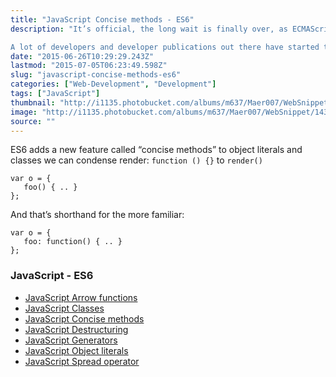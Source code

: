 ```yaml
---
title: "JavaScript Concise methods - ES6"
description: "It’s official, the long wait is finally over, as ECMAScript 6 has been approved as a new standard. The anticipation for this approval has been running wild in the community for months, and years for others. While the evolutionary progress of the language was slow at first, the last few years have seen an incredible growth rate.

A lot of developers and developer publications out there have started to write more concisely about the ES6 standard, and what kind of changes one can expect. The new standard is known under the names of ECMAScript 2015, ES6, and JavaScript Harmony."
date: "2015-06-26T10:29:29.243Z"
lastmod: "2015-07-05T06:23:49.598Z"
slug: "javascript-concise-methods-es6"
categories: ["Web-Development", "Development"]
tags: ["JavaScript"]
thumbnail: "http://i1135.photobucket.com/albums/m637/Maer007/WebSnippet/th_1434947211044_zpsy4kd327q.jpeg"
image: "http://i1135.photobucket.com/albums/m637/Maer007/WebSnippet/1434947211044_zpsy4kd327q.jpeg"
source: ""
---
```



ES6 adds a new feature called “concise methods” to object literals and classes we can condense render: `function () {}` to `render()`

    var o = {
       foo() { .. }
    };

And that’s shorthand for the more familiar:

    var o = {
       foo: function() { .. }
    };

### JavaScript - ES6

*   [JavaScript Arrow functions](http://websnippet.io/articles/javascript/javascript-arrow-functions-es6)
*   [JavaScript Classes](http://websnippet.io/articles/javascript/javascript-classes-es6)
*   [JavaScript Concise methods](http://websnippet.io/articles/javascript/javascript-concise-methods-es6)
*   [JavaScript Destructuring](http://websnippet.io/articles/javascript/javascript-destructuring-es6)
*   [JavaScript Generators](http://websnippet.io/articles/javascript/javascript-generators-es6)
*   [JavaScript Object literals](http://websnippet.io/articles/javascript/javascript-object-literals-es6)
*   [JavaScript Spread operator](http://websnippet.io/articles/javascript/javascript-spread-operator-es6)